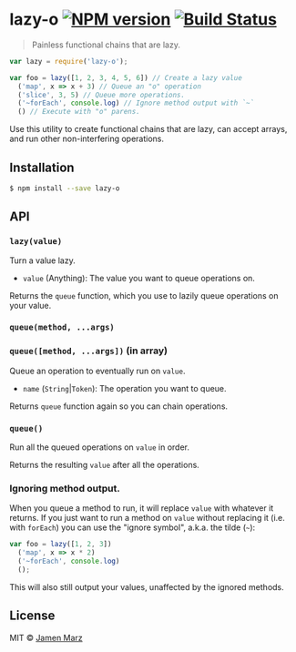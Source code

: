 # lazy-o [![NPM version](https://badge.fury.io/js/lazy-o.svg)](https://npmjs.org/package/lazy-o) [![Build Status](https://travis-ci.org/jamen/lazy-o.svg?branch=master)](https://travis-ci.org/jamen/lazy-o)

> Painless functional chains that are lazy.

```javascript
var lazy = require('lazy-o');

var foo = lazy([1, 2, 3, 4, 5, 6]) // Create a lazy value
  ('map', x => x + 3) // Queue an "o" operation
  ('slice', 3, 5) // Queue more operations.
  ('~forEach', console.log) // Ignore method output with `~`
  () // Execute with "o" parens.
```

Use this utility to create functional chains that are lazy, can accept arrays, and run other non-interfering operations.

## Installation

```sh
$ npm install --save lazy-o
```

## API

### `lazy(value)`
Turn a value lazy.
 - `value` (Anything): The value you want to queue operations on.

Returns the `queue` function, which you use to lazily queue operations on your value.

### `queue(method, ...args)`
### `queue([method, ...args])` (in array)
Queue an operation to eventually run on `value`.
 - `name` (`String`|`Token`): The operation you want to queue.

Returns `queue` function again so you can chain operations.

### `queue()`
Run all the queued operations on `value` in order.

Returns the resulting `value` after all the operations.

### Ignoring method output.
When you queue a method to run, it will replace `value` with whatever it returns.  If you just want to run a method on `value` without replacing it (i.e. with `forEach`) you can use the "ignore symbol", a.k.a. the tilde (`~`):

```js
var foo = lazy([1, 2, 3])
  ('map', x => x * 2)
  ('~forEach', console.log)
  ();
```

This will also still output your values, unaffected by the ignored methods.

## License

MIT © [Jamen Marz](https://github.com/jamen)
